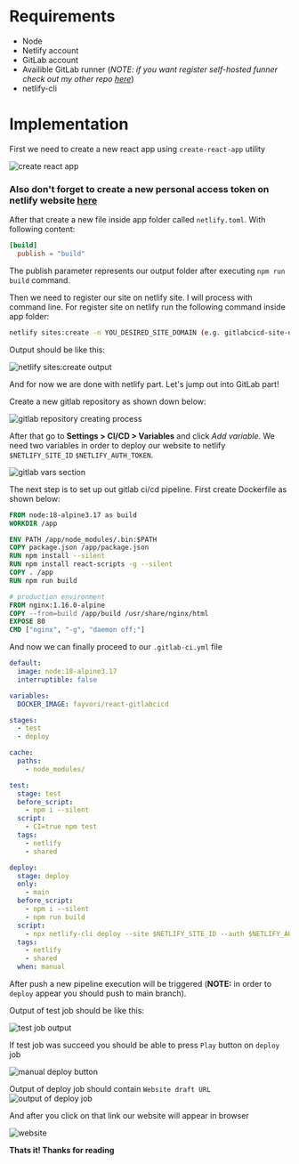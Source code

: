 # Requirements
- Node
- Netlify account
- GitLab account
- Availible GitLab runner (*NOTE: if you want register self-hosted funner check out my other repo [here](https://github.com/fayvori/iac-gitlab-runner)*)
- netlify-cli

# Implementation
First we need to create a new react app using `create-react-app` utility

![create react app](./docs/images/create-react-app.jpeg)

### **Also don't forget to create a new personal access token on netlify website [here](https://app.netlify.com/user/applications)**

After that create a new file inside app folder called `netlify.toml`. With following content:

```toml
[build]
  publish = "build"
```

The publish parameter represents our output folder after executing `npm run build` command.

Then we need to register our site on netlify site. I will process with command line. For register site on netlify run the following command inside app folder:

```bash
netlify sites:create -n YOU_DESIRED_SITE_DOMAIN (e.g. gitlabcicd-site-deploy)
```

Output should be like this:

![netlify sites:create output](./docs/images/netlify-create.jpeg)

And for now we are done with netlify part. Let's jump out into GitLab part!

Create a new gitlab repository as shown down below:

![gitlab repository creating process](./docs/images/create-gitlab-project.jpeg)

After that go to **Settings > CI/CD > Variables** and click *Add variable*. We need two variables in order to deploy our website to netlify `$NETLIFY_SITE_ID` `$NETLIFY_AUTH_TOKEN`.

![gitlab vars section](./docs/images/gitlab-vars.jpeg)

The next step is to set up out gitlab ci/cd pipeline. First create Dockerfile as shown below:

```Dockerfile
FROM node:18-alpine3.17 as build
WORKDIR /app

ENV PATH /app/node_modules/.bin:$PATH
COPY package.json /app/package.json
RUN npm install --silent
RUN npm install react-scripts -g --silent
COPY . /app
RUN npm run build

# production environment
FROM nginx:1.16.0-alpine
COPY --from=build /app/build /usr/share/nginx/html
EXPOSE 80
CMD ["nginx", "-g", "daemon off;"]
```

And now we can finally proceed to our `.gitlab-ci.yml` file

```yaml
default:
  image: node:18-alpine3.17
  interruptible: false

variables:
  DOCKER_IMAGE: fayvori/react-gitlabcicd

stages:
  - test 
  - deploy 

cache:
  paths:
    - node_modules/

test:
  stage: test
  before_script:
    - npm i --silent
  script:
    - CI=true npm test
  tags:
    - netlify 
    - shared

deploy:
  stage: deploy
  only:
    - main
  before_script:
    - npm i --silent
    - npm run build
  script:
    - npx netlify-cli deploy --site $NETLIFY_SITE_ID --auth $NETLIFY_AUTH_TOKEN --dir build 
  tags:
    - netlify
    - shared
  when: manual
```

After push a new pipeline execution will be triggered (**NOTE:** in order to `deploy` appear you should push to main branch). 

Output of test job should be like this:

![test job output](./docs/images/tests.jpeg)

If test job was succeed you should be able to press `Play` button on `deploy` job

![manual deploy button](./docs/images/deploy-manual.jpeg)

Output of deploy job should contain `Website draft URL`
![output of deploy job](./docs/images/deploy-succeed.jpeg)

And after you click on that link our website will appear in browser

![website](./docs/images/react-app.jpeg)

**Thats it! Thanks for reading**
